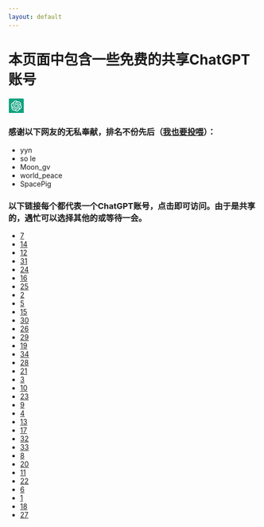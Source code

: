 ```yaml
---
layout: default
---
```


# 本页面中包含一些免费的共享ChatGPT账号
![logo](images/logo.png)

### 感谢以下网友的无私奉献，排名不份先后（[我也要投喂](https://zhile.io/contribute-openai-account)）：

*   yyn
*   so le
*   Moon\_gv
*   world\_peace
*   SpacePig

### 以下链接每个都代表一个ChatGPT账号，点击即可访问。由于是共享的，遇忙可以选择其他的或等待一会。


*   [7](https://chat-shared.zhile.io/?token=7b83ef2bc5c2219ac6dde31e95e3d49c)
*   [14](https://chat-shared.zhile.io/?token=8edb5506d6b5664e984adc16d2883234)
*   [12](https://chat-shared.zhile.io/?token=d81030e5b245b0fde56e3854897786b6)
*   [31](https://chat-shared.zhile.io/?token=e684766465be0c715d5624ee76a4e8f3)
*   [24](https://chat-shared.zhile.io/?token=7cee35385286e128834387d0f28ea156)
*   [16](https://chat-shared.zhile.io/?token=954b66e3121abcd9debdfa5f6eb87d34)
*   [25](https://chat-shared.zhile.io/?token=c2a5973438146090ab9fd77e2ecab96f)
*   [2](https://chat-shared.zhile.io/?token=da2c1915756a07d2688dc5c6fb9afd52)
*   [5](https://chat-shared.zhile.io/?token=ed92be94b86e1d13563ae0cf1ffc2125)
*   [15](https://chat-shared.zhile.io/?token=d64216166c6f7f267ec8cfe951f03808)
*   [30](https://chat-shared.zhile.io/?token=32b81b92e3ae4ddccd984efdd2f78bc2)
*   [26](https://chat-shared.zhile.io/?token=0260a7bfd917468cbebf52eafe0c7285)
*   [29](https://chat-shared.zhile.io/?token=b7391be4a2546177ac501f2d61d063f4)
*   [19](https://chat-shared.zhile.io/?token=2fac8726aae0ac5306828009b87e1811)
*   [34](https://chat-shared.zhile.io/?token=cbc31edf2f43ac574613999d97196749)
*   [28](https://chat-shared.zhile.io/?token=019eb9bc52f615f8f790ec668e446d59)
*   [21](https://chat-shared.zhile.io/?token=84b3d2e3187378a19e2312a46c931817)
*   [3](https://chat-shared.zhile.io/?token=4370037f272fee75ef1316048ada28fb)
*   [10](https://chat-shared.zhile.io/?token=663c18857500249a734278e14c0472be)
*   [23](https://chat-shared.zhile.io/?token=4ff2733d5b8c98377d706461f6e3ea11)
*   [9](https://chat-shared.zhile.io/?token=5d7924ccf564295d9d69b469134a7e27)
*   [4](https://chat-shared.zhile.io/?token=b52d5a1b536b5a4068348b038f94ecc5)
*   [13](https://chat-shared.zhile.io/?token=f2c7907b450e3f90b9dcc8cb04cdb32d)
*   [17](https://chat-shared.zhile.io/?token=be4f17620c6be72065db5574669130d2)
*   [32](https://chat-shared.zhile.io/?token=6b1383964a296da8392ff532b2c940fb)
*   [33](https://chat-shared.zhile.io/?token=63a84ca69bfd1a634139d5042bf6a7ca)
*   [8](https://chat-shared.zhile.io/?token=70e8607f0350798b085ec89c859b7617)
*   [20](https://chat-shared.zhile.io/?token=9259132f168e87aaca1fe0d6a8b7a785)
*   [11](https://chat-shared.zhile.io/?token=5ba60475c351f7d19731f28d15cb1031)
*   [22](https://chat-shared.zhile.io/?token=02c844e4d258c10be3565d4e63aedc53)
*   [6](https://chat-shared.zhile.io/?token=f54543c413d168ba5608a82ee37bd8d0)
*   [1](https://chat-shared.zhile.io/?token=9ea09a25f39d1e209acaae09086522c5)
*   [18](https://chat-shared.zhile.io/?token=359507e26df4aeac6f6eabc8bfe3a5c3)
*   [27](https://chat-shared.zhile.io/?token=5d7458cb14750623997f452041998943)


